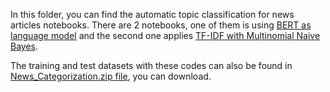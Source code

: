 In this folder, you can find the automatic topic classification for news articles notebooks. There are 2 notebooks, one of them is using [BERT as language model](https://github.com/principai/NLP_PAI/blob/master/News_Categorization/Compec_News_Topic_Classification_LM.ipynb) and the second one applies [TF-IDF with Multinomial Naive Bayes](https://github.com/principai/NLP_PAI/blob/master/News_Categorization/Compec_News_Topic_Classification_TF-IDF.ipynb). 

The training and test datasets with these codes can also be found in [News_Categorization.zip file](https://github.com/principai/NLP_PAI/blob/master/News_Categorization/News_Categorization.zip), you can download.
